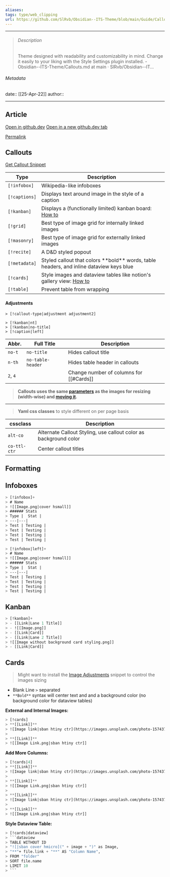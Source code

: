 ```yaml
---
aliases: 
tags: type/web_clipping
url: https://github.com/SlRvb/Obsidian--ITS-Theme/blob/main/Guide/Callouts.md
---
```

---

> ###### Description
> Theme designed with readability and customizability in mind. Change it easily to your liking with the Style Settings plugin installed. - Obsidian--ITS-Theme/Callouts.md at main · SlRvb/Obsidian--IT...

###### Metadata
date:: [[25-Apr-22]]
author:: 

---

## Article

[Open in github.dev](https://github.dev/) [Open in a new github.dev tab](https://github.dev/)

[Permalink](https://github.com/SlRvb/Obsidian--ITS-Theme/blob/2ac85a755f84618739cebed2039545ce20d6beac/Guide/Callouts.md)

## Callouts

[Get Callout Snippet](https://github.com/SlRvb/Obsidian--ITS-Theme/blob/main/S%20-%20Callouts.css)

| Type | Description |
| --- | --- |
| `[!infobox]` | Wikipedia-like infoboxes |
| `[!captions]` | Displays text around image in the style of a caption |
| `[!kanban]` | Displays a (functionally limited) kanban board: [How to](https://github.com/SlRvb/Obsidian--ITS-Theme/blob/main/Guide/Callouts#Kanban) |
| `[!grid]` | Best type of image grid for internally linked images |
| `[!masonry]` | Best type of image grid for externally linked images |
| `[!recite]` | A D&D styled popout |
| `[!metadata]` | Styled callout that colors \*\*bold\*\* words, table headers, and inline dataview keys blue |
| `[!cards]` | Style images and dataview tables like notion's gallery view: [How to](https://github.com/SlRvb/Obsidian--ITS-Theme/blob/main/Guide/Callouts#Cards) |
| `[!table]` | Prevent table from wrapping |

#### Adjustments

```
> [!callout-type|adjustment adjustment2]

> [!kanban|nt]
> [!kanban|no-title]
> [!caption|left]
```

| Abbr. | Full Title | Description |
| --- | --- | --- |
| `no-t` | `no-title` | Hides callout title |
| `n-th` | `no-table-header` | Hides table header in callouts |
| `2`, `4` |  | Change number of columns for \[\[#Cards\]\] |

> **Callouts uses the same [parameters](https://github.com/SlRvb/Obsidian--ITS-Theme/blob/main/Guide/Image-Positions#sizing) as the images for resizing (width-wise) and [moving it](https://github.com/SlRvb/Obsidian--ITS-Theme/blob/main/Guide/Image-Positions#leftrightcenter).**

---

> **Yaml css classes** to style different on per page basis

| cssclass | Description |
| --- | --- |
| `alt-co` | Alternate Callout Styling, use callout color as background color |
| `co-ttl-ctr` | Center callout titles |

## Formatting

## Infoboxes

```lisp
> [!infobox]+
> # Name
> ![[Image.png|cover hsmall]]
> ###### Stats
> Type |  Stat |
> ---|---|
> Test | Testing |
> Test | Testing |
> Test | Testing |
> Test | Testing |
```

```lisp
> [!infobox|left]+
> # Name
> ![[Image.png|cover hsmall]]
> ###### Stats
> Type |  Stat |
> ---|---|
> Test | Testing |
> Test | Testing |
> Test | Testing |
> Test | Testing |
```

## Kanban

```lisp
> [!kanban]+
> - [[Link|Lane 1 Title]]
> - ![[Image.png]]
> - [[Link|Card]]
> - [[Link|Lane 2 Title]]
> ![[Image without background card styling.png]]
> - [[Link|Card]]
```

## Cards

> Might want to install the [Image Adjustments](https://github.com/SlRvb/Obsidian--ITS-Theme/blob/main/Guide/Image-Positions) snippet to control the images sizing

-   Blank Line `>` separated
-   `**Bold**` syntax will center text and and a background color (no background color for dataview tables)

**External and Internal Images:**

```lisp
> [!cards]
> **[[Link]]**
> ![Image link|sban htiny ctr](https://images.unsplash.com/photo-1574375927938-d5a98e8ffe85?ixlib=rb-1.2.1&q=85&fm=jpg&crop=entropy&cs=srgb&w=1200)
> 
> **[[Link]]**
> ![[Image Link.png|sban htiny ctr]]
```

**Add More Columns:**

```lisp
> [!cards|4]
> **[[Link]]**
> ![Image link|sban htiny ctr](https://images.unsplash.com/photo-1574375927938-d5a98e8ffe85?ixlib=rb-1.2.1&q=85&fm=jpg&crop=entropy&cs=srgb&w=1200)
> 
> **[[Link]]**
> ![[Image Link.png|sban htiny ctr]]
> 
> **[[Link]]**
> ![Image link|sban htiny ctr](https://images.unsplash.com/photo-1574375927938-d5a98e8ffe85?ixlib=rb-1.2.1&q=85&fm=jpg&crop=entropy&cs=srgb&w=1200)
> 
> **[[Link]]**
> ![[Image Link.png|sban htiny ctr]]
```

**Style Dataview Table:**

```lisp
> [!cards|dataview]
> ```dataview
> TABLE WITHOUT ID
> "![|sban cover hmicro](" + image + ")" as Image,
> "**"+ file.link + "**" AS "Column Name",
> FROM "folder"
> SORT file.name
> LIMIT 10
> ```
```
